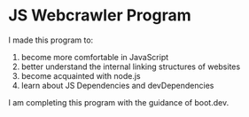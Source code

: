# JS Webcrawler Program

I made this program to:
1. become more comfortable in JavaScript
2. better understand the internal linking structures of websites
3. become acquainted with node.js
4. learn about JS Dependencies and devDependencies

I am completing this program with the guidance of boot.dev.
